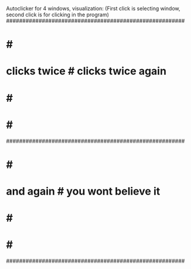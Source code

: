Autoclicker for 4 windows, visualization:
(First click is selecting window, second click is for clicking in the program)
#######################################################
#                          #                          #
#      clicks twice        #    clicks twice again    #
#                          #                          #
#                          #                          #
#######################################################
#                          #                          #
#       and again          #    you wont believe it   #
#                          #                          #
#                          #                          #
#######################################################
